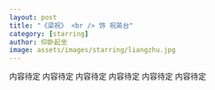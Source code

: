 ```yaml
---
layout: post
title: "《梁祝》 <br /> 饰 祝英台"
category: [starring]
author: 仰卧起坐
image: assets/images/starring/liangzhu.jpg
---
```


内容待定
内容待定
内容待定
内容待定
内容待定
内容待定